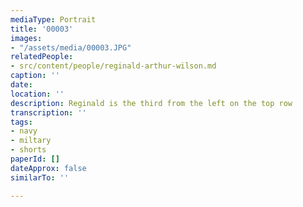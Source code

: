 ```yaml
---
mediaType: Portrait
title: '00003'
images:
- "/assets/media/00003.JPG"
relatedPeople:
- src/content/people/reginald-arthur-wilson.md
caption: ''
date: 
location: ''
description: Reginald is the third from the left on the top row
transcription: ''
tags:
- navy
- miltary
- shorts
paperId: []
dateApprox: false
similarTo: ''

---
```

